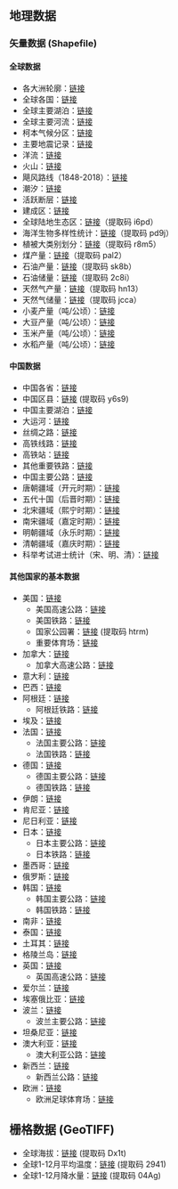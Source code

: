 ## 地理数据
### 矢量数据 (Shapefile)
#### 全球数据
- 各大洲轮廓：[链接](https://github.com/yeshancqcq/geographic_data/blob/main/world/WorldContinents.zip)
- 全球各国：[链接](https://github.com/yeshancqcq/geographic_data/blob/main/world/WorldCountries.zip)
- 全球主要湖泊：[链接](https://github.com/yeshancqcq/geographic_data/blob/main/world/WorldMajorLakes.zip)
- 全球主要河流：[链接](https://github.com/yeshancqcq/geographic_data/blob/main/world/WorldRivers.zip)
- 柯本气候分区：[链接](https://github.com/yeshancqcq/geographic_data/blob/main/world/KoppenClimates.zip)
- 主要地震记录：[链接](https://github.com/yeshancqcq/geographic_data/blob/main/world/WorldEarthquake.zip)
- 洋流：[链接](https://github.com/yeshancqcq/geographic_data/blob/main/world/ocean_currents.zip)
- 火山：[链接](https://github.com/yeshancqcq/geographic_data/blob/main/world/volcano.zip)
- 飓风路线（1848-2018）：[链接](https://github.com/yeshancqcq/geographic_data/blob/main/world/hurricane.zip)
- 潮汐：[链接](https://github.com/yeshancqcq/geographic_data/blob/main/world/Global_Tidal_Range_Classification.zip)
- 活跃断层：[链接](https://github.com/yeshancqcq/geographic_data/blob/main/world/FaultsWorld.zip)
- 建成区：[链接](https://github.com/yeshancqcq/geographic_data/blob/main/world/UrbanWorld.zip)
- 全球陆地生态区：[链接](https://pan.baidu.com/s/1dbPnosuEmV-atnoN67Ln6w)（提取码 i6pd）
- 海洋生物多样性统计：[链接](https://pan.baidu.com/s/1ge53LyaVY92VTVCFiUieag)（提取码 pd9j）
- 植被大类别划分：[链接](https://pan.baidu.com/s/1_8EgX0vbi5-8RT_Psfxh5w)（提取码 r8m5）
- 煤产量：[链接](https://pan.baidu.com/s/1FcXVyuyleTiwvMGvwdRpZg)（提取码 pal2）
- 石油产量：[链接](https://pan.baidu.com/s/1uvoyB0iDmF8MawCVatwQ6A)（提取码 sk8b）
- 石油储量：[链接](https://pan.baidu.com/s/1PiMJ57ZzCIjC3EHxNwfXfQ)（提取码 2c8i）
- 天然气产量：[链接](https://pan.baidu.com/s/14x6GX8J1QkjnufxcXw1H7Q)（提取码 hn13）
- 天然气储量：[链接](https://pan.baidu.com/s/1pMakByoPnaxnDHZMp4cd6w)（提取码 jcca）
- 小麦产量（吨/公顷）：[链接](https://github.com/yeshancqcq/geographic_data/blob/main/world/Wheat_Yield.zip)
- 大豆产量（吨/公顷）：[链接](https://github.com/yeshancqcq/geographic_data/blob/main/world/Soybean_Yield.zip)
- 玉米产量（吨/公顷）：[链接](https://github.com/yeshancqcq/geographic_data/blob/main/world/Corn_Yield.zip)
- 水稻产量（吨/公顷）：[链接](https://github.com/yeshancqcq/geographic_data/blob/main/world/Rice_Yield.zip)

#### 中国数据
- 中国各省：[链接](https://github.com/yeshancqcq/geographic_data/blob/main/china/ChinaProvinces.zip)
- 中国区县：[链接](https://pan.baidu.com/s/15t7t6nLj-ntjwfOeZzfW4w) (提取码 y6s9)
- 中国主要湖泊：[链接](https://github.com/yeshancqcq/geographic_data/blob/main/china/ChinaMajorLakes.zip)
- 大运河：[链接](https://github.com/yeshancqcq/geographic_data/blob/main/china/GrandCanal.zip)
- 丝绸之路：[链接](https://github.com/yeshancqcq/geographic_data/blob/main/china/SilkRoad.zip)
- 高铁线路：[链接](https://github.com/yeshancqcq/geographic_data/blob/main/china/HighSpeedRail.zip)
- 高铁站：[链接](https://github.com/yeshancqcq/geographic_data/blob/main/china/HighSpeedRailStation.zip)
- 其他重要铁路：[链接](https://github.com/yeshancqcq/geographic_data/blob/main/china/CHN_rails.zip)
- 中国主要公路：[链接](https://github.com/yeshancqcq/geographic_data/blob/main/china/ChinaRoads.zip)
- 唐朝疆域（开元时期）：[链接](https://github.com/yeshancqcq/geographic_data/blob/main/china/TangDynasty.zip)
- 五代十国（后晋时期）：[链接](https://github.com/yeshancqcq/geographic_data/blob/main/china/FiveDynasties.zip)
- 北宋疆域（熙宁时期）：[链接](https://github.com/yeshancqcq/geographic_data/blob/main/china/SongDynasty.zip)
- 南宋疆域（嘉定时期）：[链接](https://github.com/yeshancqcq/geographic_data/blob/main/china/SouthernSong.zip)
- 明朝疆域（永乐时期）：[链接](https://github.com/yeshancqcq/geographic_data/blob/main/china/MingDynasty.zip)
- 清朝疆域（嘉庆时期）：[链接](https://github.com/yeshancqcq/geographic_data/blob/main/china/QingDynasty.zip)
- 科举考试进士统计（宋、明、清）：[链接](https://github.com/yeshancqcq/geographic_data/blob/main/china/ImperialExam.zip)

#### 其他国家的基本数据
- 美国：[链接](https://github.com/yeshancqcq/geographic_data/blob/main/bycountry/USA.zip)
  - 美国高速公路：[链接](https://github.com/yeshancqcq/geographic_data/blob/main/bycountry/USHighway.zip)
  - 美国铁路：[链接](https://github.com/yeshancqcq/geographic_data/blob/main/bycountry/USA_rails.zip)
  - 国家公园署：[链接](https://pan.baidu.com/s/14v5ekUn0Mn7wQrGhc62Pag) (提取码 htrm)
  - 重要体育场：[链接](https://github.com/yeshancqcq/geographic_data/blob/main/bycountry/SportsVenues.zip)
- 加拿大：[链接](https://github.com/yeshancqcq/geographic_data/blob/main/bycountry/Canada.zip)
  - 加拿大高速公路：[链接](https://github.com/yeshancqcq/geographic_data/blob/main/bycountry/CanadaHighway.zip)
- 意大利：[链接](https://github.com/yeshancqcq/geographic_data/blob/main/bycountry/Italy.zip)
- 巴西：[链接](https://github.com/yeshancqcq/geographic_data/blob/main/bycountry/Brazil.zip)
- 阿根廷：[链接](https://github.com/yeshancqcq/geographic_data/blob/main/bycountry/Argentia.zip)
  - 阿根廷铁路：[链接](https://github.com/yeshancqcq/geographic_data/blob/main/bycountry/ARG_rails.zip)
- 埃及：[链接](https://github.com/yeshancqcq/geographic_data/blob/main/bycountry/Egypt.zip)
- 法国：[链接](https://github.com/yeshancqcq/geographic_data/blob/main/bycountry/France.zip)
  - 法国主要公路：[链接](https://github.com/yeshancqcq/geographic_data/blob/main/bycountry/FranceRds.zip)
  - 法国铁路：[链接](https://github.com/yeshancqcq/geographic_data/blob/main/bycountry/FRA_rails.zip)
- 德国：[链接](https://github.com/yeshancqcq/geographic_data/blob/main/bycountry/Germany.zip)
  - 德国主要公路：[链接](https://github.com/yeshancqcq/geographic_data/blob/main/bycountry/GermanyRds.zip)
  - 德国铁路：[链接](https://github.com/yeshancqcq/geographic_data/blob/main/bycountry/germany_railways.zip)
- 伊朗：[链接](https://github.com/yeshancqcq/geographic_data/blob/main/bycountry/Iran.zip)
- 肯尼亚：[链接](https://github.com/yeshancqcq/geographic_data/blob/main/bycountry/Kenya.zip)
- 尼日利亚：[链接](https://github.com/yeshancqcq/geographic_data/blob/main/bycountry/Nigeria.zip)
- 日本：[链接](https://github.com/yeshancqcq/geographic_data/blob/main/bycountry/Japan.zip)
  - 日本主要公路：[链接](https://github.com/yeshancqcq/geographic_data/blob/main/bycountry/JapanRoad.zip)
  - 日本铁路：[链接](https://github.com/yeshancqcq/geographic_data/blob/main/bycountry/JapanRail.zip)
- 墨西哥：[链接](https://github.com/yeshancqcq/geographic_data/blob/main/bycountry/Mexico.zip)
- 俄罗斯：[链接](https://github.com/yeshancqcq/geographic_data/blob/main/bycountry/Russia.zip)
- 韩国：[链接](https://github.com/yeshancqcq/geographic_data/blob/main/bycountry/SouthKorea.zip)
  - 韩国主要公路：[链接](https://github.com/yeshancqcq/geographic_data/blob/main/bycountry/KOR_rds.zip)
  - 韩国铁路：[链接](https://github.com/yeshancqcq/geographic_data/blob/main/bycountry/KOR_rails.zip)
- 南非：[链接](https://github.com/yeshancqcq/geographic_data/blob/main/bycountry/SouthAfrica.zip)
- 泰国：[链接](https://github.com/yeshancqcq/geographic_data/blob/main/bycountry/Thailand.zip)
- 土耳其：[链接](https://github.com/yeshancqcq/geographic_data/blob/main/bycountry/Turkey.zip)
- 格陵兰岛：[链接](https://github.com/yeshancqcq/geographic_data/blob/main/bycountry/Greenland.zip)
- 英国：[链接](https://github.com/yeshancqcq/geographic_data/blob/main/bycountry/UK.zip)
  - 英国高速公路：[链接](https://github.com/yeshancqcq/geographic_data/blob/main/bycountry/UKHighway.zip)
- 爱尔兰：[链接](https://github.com/yeshancqcq/geographic_data/blob/main/bycountry/Ireland.zip)
- 埃塞俄比亚：[链接](https://github.com/yeshancqcq/geographic_data/blob/main/bycountry/Ethiopia.zip)
- 波兰：[链接](https://github.com/yeshancqcq/geographic_data/blob/main/bycountry/Poland.zip)
  - 波兰主要公路：[链接](https://github.com/yeshancqcq/geographic_data/blob/main/bycountry/PolandRds.zip)
- 坦桑尼亚：[链接](https://github.com/yeshancqcq/geographic_data/blob/main/bycountry/Tanzania.zip)
- 澳大利亚：[链接](https://github.com/yeshancqcq/geographic_data/blob/main/bycountry/Australia.zip)
  - 澳大利亚公路：[链接](https://github.com/yeshancqcq/geographic_data/blob/main/bycountry/AustraliaRds.zip)
- 新西兰：[链接](https://github.com/yeshancqcq/geographic_data/blob/main/bycountry/NZ.zip)
  - 新西兰公路：[链接](https://github.com/yeshancqcq/geographic_data/blob/main/bycountry/NZRds.zip)
- 欧洲：[链接](https://github.com/yeshancqcq/geographic_data/blob/main/bycountry/europe.zip)
  - 欧洲足球体育场：[链接](https://github.com/yeshancqcq/geographic_data/blob/main/bycountry/SoccerStadiums.zip)

## 栅格数据 (GeoTIFF)
- 全球海拔：[链接](https://pan.baidu.com/s/1OvaZS4l5ksXZXvHxyrObOw) (提取码 Dx1t)
- 全球1-12月平均温度：[链接](https://pan.baidu.com/s/1uqGziI6Qo--u6aL3itl9lg) (提取码 2941)
- 全球1-12月降水量：[链接](https://pan.baidu.com/s/1ZwynLfHlRVwEOdt7vsMpsw) (提取码 04Ag)
